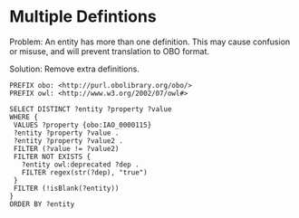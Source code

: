 # Multiple Defintions

Problem: An entity has more than one definition. This may cause confusion or misuse, and will prevent translation to OBO format.

Solution: Remove extra definitions.

```sparql
PREFIX obo: <http://purl.obolibrary.org/obo/>
PREFIX owl: <http://www.w3.org/2002/07/owl#>

SELECT DISTINCT ?entity ?property ?value
WHERE {
 VALUES ?property {obo:IAO_0000115}
 ?entity ?property ?value .
 ?entity ?property ?value2 .
 FILTER (?value != ?value2)
 FILTER NOT EXISTS {
   ?entity owl:deprecated ?dep .
   FILTER regex(str(?dep), "true")
 }
 FILTER (!isBlank(?entity))
}
ORDER BY ?entity
```

